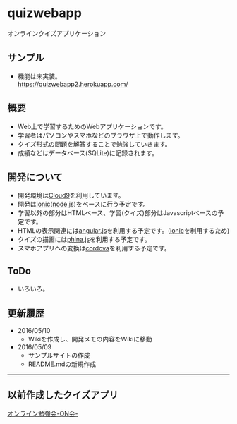 # quizwebapp
オンラインクイズアプリケーション

## サンプル
+ 機能は未実装。  
https://quizwebapp2.herokuapp.com/

## 概要
+ Web上で学習するためのWebアプリケーションです。
+ 学習者はパソコンやスマホなどのブラウザ上で動作します。
+ クイズ形式の問題を解答することで勉強していきます。
+ 成績などはデータベース(SQLite)に記録されます。

## 開発について
+ 開発環境は[Cloud9][1]を利用しています。
+ 開発は[ionic][2]([node.js][3])をベースに行う予定です。
+ 学習以外の部分はHTMLベース、学習(クイズ)部分はJavascriptベースの予定です。
+ HTMLの表示関連には[angular.js][4]を利用する予定です。([ionic][2]を利用するため)
+ クイズの描画には[phina.js][5]を利用する予定です。
+ スマホアプリへの変換は[cordova][6]を利用する予定です。

## ToDo
+ いろいろ。

## 更新履歴
+ 2016/05/10
  + Wikiを作成し、開発メモの内容をWikiに移動
+ 2016/05/09
  + サンプルサイトの作成
  + README.mdの新規作成

----
## 以前作成したクイズアプリ
[オンライン勉強会-ON会-](http://snowman8765.sakura.ne.jp/onkai/)

[1]: https://c9.io/ "Cloud9"
[2]: http://ionicframework.com/ "Ionic"
[3]: http://nodejs.jp/ "Node.js 日本ユーザグループ"
[4]: https://angularjs.org/ "AngularJS"
[5]: https://github.com/phi-jp/phina.js "phi-jp/phina.js"
[6]: https://cordova.apache.org/ "Apache Cordova"

